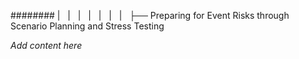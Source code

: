 ######## |   |   |   |   |   |   |   ├── Preparing for Event Risks through Scenario Planning and Stress Testing

*Add content here*